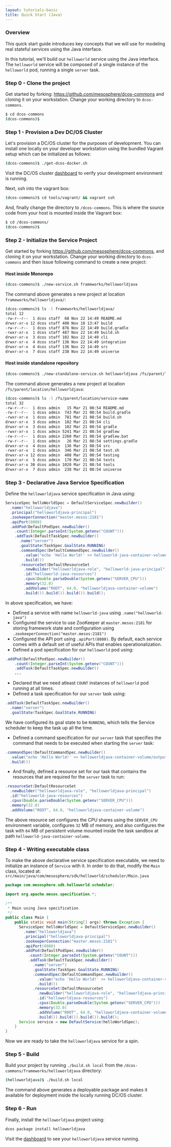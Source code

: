 ```yaml
---
layout: tutorials-basic
title: Quick Start (Java)
---
```


### Overview
This quick start guide introduces key concepts that we will use for modeling real stateful services using the Java interface.

In this tutorial, we'll build our `helloworld` service using the Java interface. The `helloworld` service will be composed of a single instance of the `helloworld` pod, running a single `server` task.

### Step 0 - Clone the project
Get started by forking: https://github.com/mesosphere/dcos-commons and cloning it on your workstation. Change your working directory to `dcos-commons`.

```bash
$ cd dcos-commons
(dcos-commons)$ 
```

### Step 1 - Provision a Dev DC/OS Cluster
Let's provision a DC/OS cluster for the purposes of development. You can install one locally on your developer workstation using the bundled Vagrant setup which can be initialized as follows:

```bash
(dcos-commons)$ ./get-dcos-docker.sh
```

Visit the DC/OS cluster [dashboard](http://172.17.0.2/) to verify your development environment is running.

Next, ssh into the vagrant box:

```bash
(dcos-commons)$ cd tools/vagrant/ && vagrant ssh
```

And, finally change the directory to `/dcos-commons`. This is where the source code from your host is mounted inside the Vagrant box:

```bash
$ cd /dcos-commons/
(dcos-commons)$ 
```

### Step 2 - Initialize the Service Project
Get started by forking https://github.com/mesosphere/dcos-commons, and cloning it on your workstation. Change your working directory to `dcos-commons` and then issue following command to create a new project:

#### Host inside Monorepo

```bash
(dcos-commons)$ ./new-service.sh frameworks/helloworldjava
```

The command above generates a new project at location `frameworks/helloworldjava/`:

```bash
(dcos-commons)$ ls -l frameworks/helloworldjava/
total 12
-rw-r--r--  1 dcos staff  68 Nov 22 14:49 README.md
drwxr-xr-x 12 dcos staff 408 Nov 18 13:47 build
-rw-r--r--  1 dcos staff 876 Nov 22 14:49 build.gradle
-rwxr-xr-x  1 dcos staff 487 Nov 22 14:49 build.sh
drwxr-xr-x  3 dcos staff 102 Nov 22 14:49 cli
drwxr-xr-x  4 dcos staff 136 Nov 22 14:49 integration
drwxr-xr-x  4 dcos staff 136 Nov 22 14:49 src
drwxr-xr-x  7 dcos staff 238 Nov 22 14:49 universe
```

#### Host inside standalone repository

```bash
(dcos-commons)$ ./new-standalone-service.sh helloworldjava /fs/parent/location
```

The command above generates a new project at location `/fs/parent/location/helloworldjava`:

```bash
(dcos-commons)$ ls -l /fs/parent/location/service-name
total 32
-rw-r--r--  1 dcos admin   15 Mar 21 08:54 README.md
-rw-r--r--  1 dcos admin  743 Mar 21 08:54 build.gradle
-rwxr-xr-x  1 dcos admin  781 Mar 21 08:54 build.sh
drwxr-xr-x  3 dcos admin  102 Mar 21 08:54 cli
drwxr-xr-x  3 dcos admin  102 Mar 21 08:54 gradle
-rwxr-xr-x  1 dcos admin 5241 Mar 21 08:54 gradlew
-rw-r--r--  1 dcos admin 2260 Mar 21 08:54 gradlew.bat
-rw-r--r--  1 dcos admin   26 Mar 21 08:54 settings.gradle
drwxr-xr-x  4 dcos admin  136 Mar 21 08:54 src
-rwxr-xr-x  1 dcos admin  346 Mar 21 08:54 test.sh
drwxr-xr-x 12 dcos admin  408 Mar 21 08:54 testing
drwxr-xr-x  5 dcos admin  170 Mar 21 08:54 tests
drwxr-xr-x 30 dcos admin 1020 Mar 21 08:54 tools
drwxr-xr-x  7 dcos admin  238 Mar 21 08:54 universe
```

### Step 3 - Declarative Java Service Specification

Define the `helloworldjava` service specification in Java using:
```java
ServiceSpec helloWorldSpec = DefaultServiceSpec.newBuilder()
  .name("helloworldjava")
  .principal("helloworldjava-principal")
  .zookeeperConnection("master.mesos:2181")
  .apiPort(8080)
  .addPod(DefaultPodSpec.newBuilder()
    .count(Integer.parseInt(System.getenv("COUNT")))
    .addTask(DefaultTaskSpec.newBuilder()
      .name("server")
      .goalState(TaskSpec.GoalState.RUNNING)
      .commandSpec(DefaultCommandSpec.newBuilder()
        .value("echo 'Hello World!' >> helloworld-java-container-volume/output && sleep 10")
        .build())
      .resourceSet(DefaultResourceSet
        .newBuilder("helloworldjava-role", "helloworld-java-principal")
        .id("helloworld-java-resources")
        .cpus(Double.parseDouble(System.getenv("SERVER_CPU")))
        .memory(32.0)
        .addVolume("ROOT", 64.0, "helloworldjava-container-volume")
        .build()).build()).build()).build();
```

In above specification, we have:
* Defined a service with name `helloworld-java` using `.name("helloworld-java")`
* Configured the service to use ZooKeeper at `master.mesos:2181` for storing framework state and configuration using `.zookeeperConnection("master.mesos:2181")`
* Configured the API port using `.apiPort(8080)`. By default, each service comes with a default set of useful APIs that enables operationalization. 
* Defined a pod specification for our `helloworld` pod using:

```java
.addPod(DefaultPodSpec.newBuilder()
    .count(Integer.parseInt(System.getenv("COUNT")))
    .addTask(DefaultTaskSpec.newBuilder()
    ...
```
* Declared that we need atleast `COUNT` instances of `helloworld` pod running at all times.
* Defined a task specification for our `server` task using:

```java
.addTask(DefaultTaskSpec.newBuilder()
  .name("server")
  .goalState(TaskSpec.GoalState.RUNNING)
```
We have configured its goal state to be `RUNNING`, which tells the Service scheduler to keep the task up all the time.
* Defined a command specification for our `server` task that specifies the command that needs to be executed when starting the `server` task:

```java
.commandSpec(DefaultCommandSpec.newBuilder()
  .value("echo 'Hello World!' >> helloworldjava-container-volume/output && sleep 10")
  .build())
```
* And finally, defined a resource set for our task that contains the resources that are required for the `server` task to run:

```java
.resourceSet(DefaultResourceSet
  .newBuilder("helloworldjava-role", "helloworldjava-principal")
  .id("helloworld-java-resources")
  .cpus(Double.parseDouble(System.getenv("SERVER_CPU")))
  .memory(32.0)
  .addVolume("ROOT", 64.0, "helloworldjava-container-volume")
```
The above resource set configures the CPU shares using the `SERVER_CPU` environment variable, configures `32` MB of memory, and also configures the task with `64` MB of persistent volume mounted inside the task sandbox at path `helloworld-java-container-volume`.

### Step 4 - Writing executable class

To make the above declarative service specification executable, we need to initialize an instance of `Service` with it. In order to do that, modify the `Main` class, located at: `src/main/java/com/mesosphere/sdk/helloworld/scheduler/Main.java`

```java
package com.mesosphere.sdk.helloworld.scheduler;

import org.apache.mesos.specification.*;

/**
 * Main using Java specification.
 */
public class Main {
    public static void main(String[] args) throws Exception {
      ServiceSpec helloWorldSpec = DefaultServiceSpec.newBuilder()
        .name("helloworldjava")
        .principal("helloworldjava-principal")
        .zookeeperConnection("master.mesos:2181")
        .apiPort(8080)
        .addPod(DefaultPodSpec.newBuilder()
          .count(Integer.parseInt(System.getenv("COUNT")))
          .addTask(DefaultTaskSpec.newBuilder()
            .name("server")
            .goalState(TaskSpec.GoalState.RUNNING)
            .commandSpec(DefaultCommandSpec.newBuilder()
              .value("echo 'Hello World!' >> helloworldjava-container-volume/output && sleep 10")
              .build())
            .resourceSet(DefaultResourceSet
              .newBuilder("helloworldjava-role", "helloworldjava-principal")
              .id("helloworldjava-resources")
              .cpus(Double.parseDouble(System.getenv("SERVER_CPU")))
              .memory(32.0)
              .addVolume("ROOT", 64.0, "helloworldjava-container-volume")
              .build()).build()).build()).build();
      Service service = new DefaultService(helloWorldSpec);
    }
}
```

Now we are ready to take the `helloworldjava` service for a spin.

### Step 5 - Build
Build your project by running `./build.sh local` from the `/dcos-commons/frameworks/helloworldjava` directory:

```bash
(helloworldjava)$ ./build.sh local
```

The command above generates a deployable package and makes it available for deployment inside the locally running DC/OS cluster.

### Step 6 - Run
Finally, install the `helloworldjava` project using:

```bash
dcos package install helloworldjava
```

Visit the [dashboard](http://172.17.0.2/#/services/%2Fhelloworldjava/) to see your `helloworldjava` service running.
